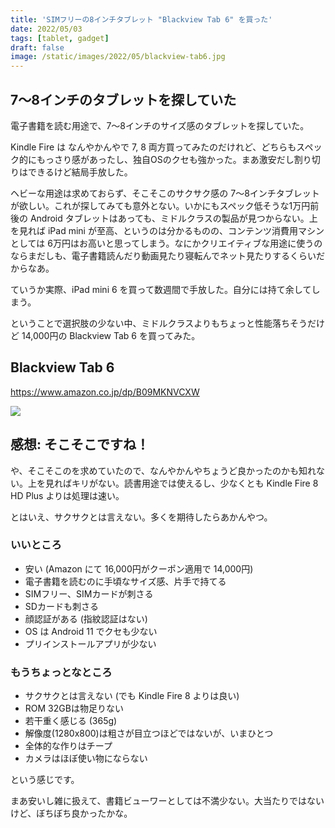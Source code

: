 ```yaml
---
title: 'SIMフリーの8インチタブレット "Blackview Tab 6" を買った'
date: 2022/05/03
tags: [tablet, gadget]
draft: false
image: /static/images/2022/05/blackview-tab6.jpg
---
```


## 7〜8インチのタブレットを探していた

電子書籍を読む用途で、7〜8インチのサイズ感のタブレットを探していた。

Kindle Fire は なんやかんやで 7, 8 両方買ってみたのだけれど、どちらもスペック的にもっさり感があったし、独自OSのクセも強かった。まあ激安だし割り切りはできるけど結局手放した。

ヘビーな用途は求めておらず、そこそこのサクサク感の 7〜8インチタブレットが欲しい。これが探してみても意外とない。いかにもスペック低そうな1万円前後の Android タブレットはあっても、ミドルクラスの製品が見つからない。上を見れば iPad mini が至高、というのは分かるものの、コンテンツ消費用マシンとしては 6万円はお高いと思ってしまう。なにかクリエイティブな用途に使うのならまだしも、電子書籍読んだり動画見たり寝転んでネット見たりするくらいだからなあ。

ていうか実際、iPad mini 6 を買って数週間で手放した。自分には持て余してしまう。

ということで選択肢の少ない中、ミドルクラスよりもちょっと性能落ちそうだけど 14,000円の Blackview Tab 6 を買ってみた。

## Blackview Tab 6

https://www.amazon.co.jp/dp/B09MKNVCXW

[![](https://m.media-amazon.com/images/I/61IRDcUKPdL._AC_SL640_.jpg)](https://www.amazon.co.jp/dp/B09MKNVCXW)

## 感想: そこそこですね！

や、そこそこのを求めていたので、なんやかんやちょうど良かったのかも知れない。上を見ればキリがない。読書用途では使えるし、少なくとも Kindle Fire 8 HD Plus よりは処理は速い。

とはいえ、サクサクとは言えない。多くを期待したらあかんやつ。

### いいところ

- 安い (Amazon にて 16,000円がクーポン適用で 14,000円)
- 電子書籍を読むのに手頃なサイズ感、片手で持てる
- SIMフリー、SIMカードが刺さる
- SDカードも刺さる
- 顔認証がある (指紋認証はない)
- OS は Android 11 でクセも少ない
- プリインストールアプリが少ない

### もうちょっとなところ

- サクサクとは言えない (でも Kindle Fire 8 よりは良い)
- ROM 32GBは物足りない
- 若干重く感じる (365g)
- 解像度(1280x800)は粗さが目立つほどではないが、いまひとつ
- 全体的な作りはチープ
- カメラはほぼ使い物にならない

という感じです。

まあ安いし雑に扱えて、書籍ビューワーとしては不満少ない。大当たりではないけど、ぼちぼち良かったかな。

